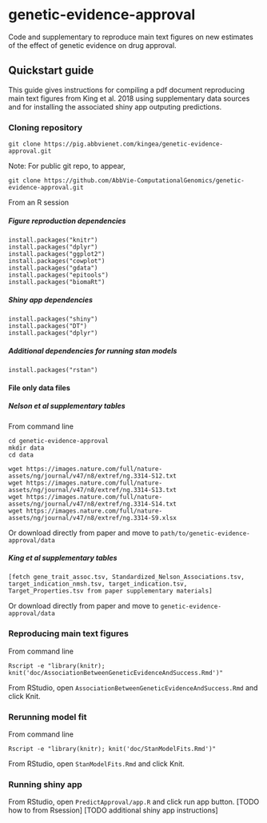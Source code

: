 # genetic-evidence-approval
Code and supplementary to reproduce main text figures on new estimates of the effect of genetic evidence on drug approval.
## Quickstart guide
This guide gives instructions for compiling a pdf document reproducing main text figures from King et al. 2018 using supplementary data sources and for installing the associated shiny app outputing predictions.
### Cloning repository
`git clone https://pig.abbvienet.com/kingea/genetic-evidence-approval.git`

Note: For public git repo, to appear,

`git clone https://github.com/AbbVie-ComputationalGenomics/genetic-evidence-approval.git`

From an R session
##### Figure reproduction dependencies
```
install.packages("knitr")
install.packages("dplyr")
install.packages("ggplot2")
install.packages("cowplot")
install.packages("gdata")
install.packages("epitools")
install.packages("biomaRt")
```
##### Shiny app dependencies
```
install.packages("shiny")
install.packages("DT")
install.packages("dplyr")
```
##### Additional dependencies for running stan models
```
install.packages("rstan")
```

#### File only data files
##### Nelson et al supplementary tables
From command line
```
cd genetic-evidence-approval
mkdir data
cd data

wget https://images.nature.com/full/nature-assets/ng/journal/v47/n8/extref/ng.3314-S12.txt
wget https://images.nature.com/full/nature-assets/ng/journal/v47/n8/extref/ng.3314-S13.txt
wget https://images.nature.com/full/nature-assets/ng/journal/v47/n8/extref/ng.3314-S14.txt
wget https://images.nature.com/full/nature-assets/ng/journal/v47/n8/extref/ng.3314-S9.xlsx
 ```
 Or download directly from paper and move to `path/to/genetic-evidence-approval/data`
 ##### King et al supplementary tables
 ```
[fetch gene_trait_assoc.tsv, Standardized_Nelson_Associations.tsv, target_indication_nmsh.tsv, target_indication.tsv, Target_Properties.tsv from paper supplementary materials]
```
 Or download directly from paper and move to `genetic-evidence-approval/data`
### Reproducing main text figures
From command line
```
Rscript -e "library(knitr); knit('doc/AssociationBetweenGeneticEvidenceAndSuccess.Rmd')"
```
From RStudio, open `AssociationBetweenGeneticEvidenceAndSuccess.Rmd` and click Knit.
### Rerunning model fit
From command line
```
Rscript -e "library(knitr); knit('doc/StanModelFits.Rmd')"
```
From RStudio, open `StanModelFits.Rmd` and click Knit.
### Running shiny app
From RStudio, open `PredictApproval/app.R` and click run app button.
[TODO how to from Rsession]
[TODO additional shiny app instructions]

